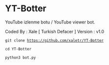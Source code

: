 # YT-Botter
YouTube izlenme botu / YouTube viewer bot. 

Coded By : Xale [ Turkish Defacer ]
Version : v1.0


<code>git clone https://github.com/xaletr/YT-Botter</code>

<code>cd YT-Botter</code>

<code>python3 bot.py</code>
